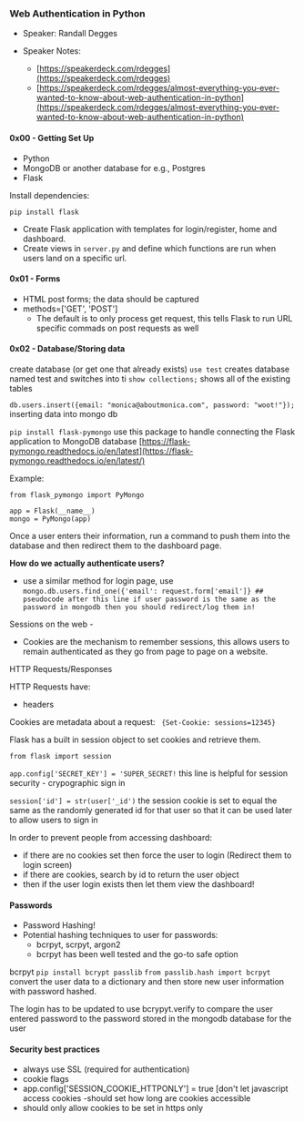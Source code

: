 ### Web Authentication in Python

- Speaker: Randall Degges

- Speaker Notes: 
	- [https://speakerdeck.com/rdegges](https://speakerdeck.com/rdegges)
	- [https://speakerdeck.com/rdegges/almost-everything-you-ever-wanted-to-know-about-web-authentication-in-python](https://speakerdeck.com/rdegges/almost-everything-you-ever-wanted-to-know-about-web-authentication-in-python)


#### 0x00 - Getting Set Up

- Python
- MongoDB or another database for e.g., Postgres
- Flask

Install dependencies:

`pip install flask`

- Create Flask application with templates for login/register, home and dashboard.
- Create views in `server.py` and define which functions are run when users land on a specific url.

#### 0x01 - Forms
- HTML post forms; the data should be captured 
- methods=['GET', 'POST']
	- The default is to only process get request, this tells Flask to run URL specific commads on post requests as well 

#### 0x02 - Database/Storing data
create database (or get one that already exists)
`use test` creates database named test and switches into ti
`show collections;` shows all of the existing tables

`db.users.insert({email: "monica@aboutmonica.com", password: "woot!"});` inserting data into mongo db

`pip install flask-pymongo` use this package to handle connecting the Flask application to MongoDB database [https://flask-pymongo.readthedocs.io/en/latest](https://flask-pymongo.readthedocs.io/en/latest/)

Example:

```from flask import Flask
from flask_pymongo import PyMongo

app = Flask(__name__)
mongo = PyMongo(app)
```

Once a user enters their information, run a command to push them into the database and then redirect them to the dashboard page.

**How do we actually authenticate users?**

- use a similar method for login page, use `mongo.db.users.find_one({'email': request.form['email']} ## pseudocode after this line
if user password is the same as the password in mongodb then you should redirect/log them in!`

Sessions on the web -

- Cookies are the mechanism to remember sessions, this allows users to remain authenticated as they go from page to page on a website. 

HTTP Requests/Responses

HTTP Requests have:

- headers

Cookies are metadata about a request:
` {Set-Cookie: sessions=12345}`


Flask has a built in session object to set cookies and retrieve them.

`from flask import session`

`app.config['SECRET_KEY'] = 'SUPER_SECRET!` this line is helpful for session security - crypographic sign in

`session['id'] = str(user['_id')` the session cookie is set to equal the same as the randomly generated id for that user so that it can be used later to allow users to sign in 


In order to prevent people from accessing dashboard:
- if there are no cookies set then force the user to login (Redirect them to login screen)
-  if there are cookies, search by id to return the user object
-  then if the user login exists then let them view the dashboard!  

#### Passwords
- Password Hashing! 
- Potential hashing techniques to user for passwords:
	- bcrpyt, scrpyt, argon2
	- bcrpyt has been well tested and the go-to safe option


bcrpyt 
`pip install bcrypt passlib`
`from passlib.hash import bcrpyt`
convert the user data to a dictionary and then store new user information with password hashed. 

The login has to be updated to use bcrypyt.verify to compare the user entered password to the password stored in the mongodb database for the user

#### Security best practices 
- always use SSL (required for authentication)
- cookie flags 
- app.config['SESSION_COOKIE_HTTPONLY'] = true [don't let javascript access cookies
-should set how long are cookies accessible
- should only allow cookies to be set in https only  